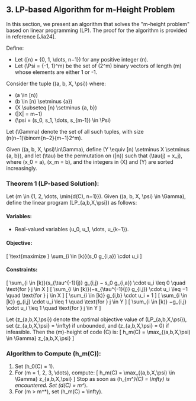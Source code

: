 ## 3. LP-based Algorithm for m-Height Problem

In this section, we present an algorithm that solves the "m-height problem" based on linear programming (LP). The proof for the algorithm is provided in reference [Jia24].

Define:
- Let \([n⟩ = \{0, 1, \dots, n−1\}\) for any positive integer \(n\).
- Let \(\Psi = \{-1, 1\}^m\) be the set of \(2^m\) binary vectors of length \(m\) whose elements are either 1 or -1.

Consider the tuple \((a, b, X, \psi)\) where:
- \(a \in [n⟩\)
- \(b \in [n⟩ \setminus \{a\}\)
- \(X \subseteq [n⟩ \setminus \{a, b\}\)
- \(|X| = m−1\)
- \(\psi = (s_0, s_1, \dots, s_{m-1}) \in \Psi\)

Let \(\Gamma\) denote the set of all such tuples, with size \(n(n−1)\binom{n−2}{m−1}2^m\).

Given \((a, b, X, \psi)\in\Gamma\), define \(Y \equiv [n⟩ \setminus X \setminus \{a, b\}\), and let \(\tau\) be the permutation on \([n⟩\) such that \(\tau(j) = x_j\), where \(x_0 = a\), \(x_m = b\), and the integers in \(X\) and \(Y\) are sorted increasingly.

### Theorem 1 (LP-based Solution):
Let \(m \in \{1, 2, \dots, \min\{d(C), n−1\}\}\). Given \((a, b, X, \psi) \in \Gamma\), define the linear program \(LP_{a,b,X,\psi}\) as follows:

#### Variables:
- Real-valued variables \(u_0, u_1, \dots, u_{k−1}\).

#### Objective:
\[
\text{maximize } \sum_{i \in [k⟩}(s_0 g_{i,a}) \cdot u_i
\]

#### Constraints:
\[
\sum_{i \in [k⟩}(s_{\tau^{-1}(j)} g_{i,j} − s_0 g_{i,a}) \cdot u_i \leq 0 \quad \text{for } j \in X
\]
\[
\sum_{i \in [k⟩}(−s_{\tau^{-1}(j)} g_{i,j}) \cdot u_i \leq −1 \quad \text{for } j \in X
\]
\[
\sum_{i \in [k⟩} g_{i,b} \cdot u_i = 1
\]
\[
\sum_{i \in [k⟩} g_{i,j} \cdot u_i \leq 1 \quad \text{for } j \in Y
\]
\[
\sum_{i \in [k⟩} −g_{i,j} \cdot u_i \leq 1 \quad \text{for } j \in Y
\]

Let \(z_{a,b,X,\psi}\) denote the optimal objective value of \(LP_{a,b,X,\psi}\), set \(z_{a,b,X,\psi} = \infty\) if unbounded, and \(z_{a,b,X,\psi} = 0\) if infeasible. Then the \(m\)-height of code \(C\) is:
\[
h_m(C) = \max_{(a,b,X,\psi) \in \Gamma} z_{a,b,X,\psi}
\]

### Algorithm to Compute \(h_m(C)\):

1. Set \(h_0(C) = 1\).
2. For \(m = 1, 2, 3, \dots\), compute:
\[
h_m(C) = \max_{(a,b,X,\psi) \in \Gamma} z_{a,b,X,\psi}
\]
Stop as soon as \(h_{m^*}(C) = \infty\) is encountered. Set \(d(C) = m^*\).
3. For \(m > m^*\), set \(h_m(C) = \infty\).

